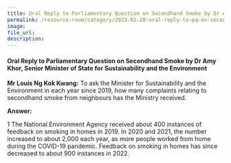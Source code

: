 ```yaml
---  
title: Oral Reply to Parliamentary Question on Secondhand Smoke by Dr Amy Khor, Senior Minister of State for Sustainability and the Environment
permalink: /resource-room/category/2023-02-28-oral-reply-to-pq-on-secondhand-smoke
image:  
file_url:  
description:  
---  
```

#### Oral Reply to Parliamentary Question on Secondhand Smoke by Dr Amy Khor, Senior Minister of State for Sustainability and the Environment

**Mr Louis Ng Kok Kwang:** To ask the Minister for Sustainability and the Environment in each year since 2019, how many complaints relating to secondhand smoke from neighbours has the Ministry received.

**Answer:**

1 The National Environment Agency received about 400 instances of feedback on smoking in homes in 2019. In 2020 and 2021, the number increased to about 2,000 each year, as more people worked from home during the COVID-19 pandemic. Feedback on smoking in homes has since decreased to about 900 instances in 2022.
